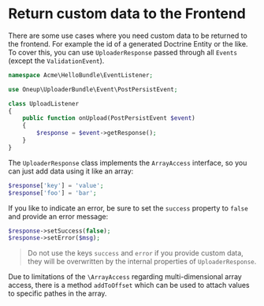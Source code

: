 Return custom data to the Frontend
==================================

There are some use cases where you need custom data to be returned to the frontend. For example the id of a generated Doctrine Entity or the like. To cover this, you can use `UploaderResponse` passed through all `Events` (except the `ValidationEvent`).

```php
namespace Acme\HelloBundle\EventListener;

use Oneup\UploaderBundle\Event\PostPersistEvent;

class UploadListener
{
    public function onUpload(PostPersistEvent $event)
    {
        $response = $event->getResponse();
    }
}
```

The `UploaderResponse` class implements the `ArrayAccess` interface, so you can just add data using it like an array:

```php
$response['key'] = 'value';
$response['foo'] = 'bar';
```

If you like to indicate an error, be sure to set the `success` property to `false` and provide an error message:

```php
$response->setSuccess(false);
$response->setError($msg);
```

> Do not use the keys `success` and `error` if you provide custom data, they will be overwritten by the internal properties of `UploaderResponse`.

Due to limitations of the `\ArrayAccess` regarding multi-dimensional array access, there is a method `addToOffset` which can be used to attach values to specific pathes in the array.
